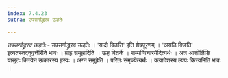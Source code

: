 ```yaml
---
index: 7.4.23
sutra: उपसर्गाद्ध्रस्व ऊहतेः

---
```

_उपसर्गाद्ध्रस्व ऊहतेः_ - उपसर्गाद्ध्रस्व ऊहतेः । 'यादौ क्ङिति' इति शेषपूरणम् । 'अयडि क्ङिति' इत्यतस्तदनुवृत्तेरिति भावः । ब्राहृ समुह्रादिति । ऊह वितर्के । सम्यग्विचारयेदित्यर्थः । अत्र आशीर्लिङि यासुटः कित्त्वेन ऊकारस्य ह्रस्वः । अग्न समुह्रेति । परितः संमृज्येत्यर्थः । क्त्वादेशस्य ल्यपः कित्त्वमिति भावः । 